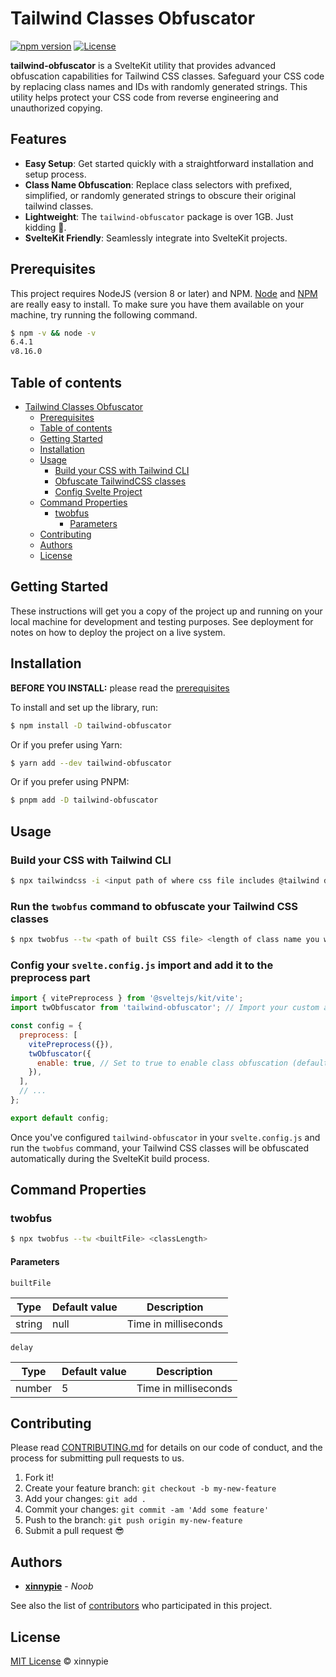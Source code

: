 # Tailwind Classes Obfuscator
[![npm version](https://badge.fury.io/js/tailwind-obfuscator.svg)](https://badge.fury.io/js/tailwindobfuscation) [![License](https://img.shields.io/badge/license-MIT-blue.svg)](https://opensource.org/licenses/MIT)

**tailwind-obfuscator** is a SvelteKit utility that provides advanced obfuscation capabilities for Tailwind CSS classes. Safeguard your CSS code by replacing class names and IDs with randomly generated strings. This utility helps protect your CSS code from reverse engineering and unauthorized copying.
## Features  
-  **Easy Setup**: Get started quickly with a straightforward installation and setup process. 
-  **Class Name Obfuscation**: Replace class selectors with prefixed, simplified, or randomly generated strings to obscure their original tailwind classes.
- **Lightweight**: The `tailwind-obfuscator` package is over 1GB. Just kidding :cold_face:. 
-  **SvelteKit Friendly**: Seamlessly integrate into SvelteKit projects.

## Prerequisites

This project requires NodeJS (version 8 or later) and NPM.
[Node](http://nodejs.org/) and [NPM](https://npmjs.org/) are really easy to install.
To make sure you have them available on your machine,
try running the following command.

```sh
$ npm -v && node -v
6.4.1
v8.16.0
```

## Table of contents

- [Tailwind Classes Obfuscator](#tailwind-classes-obfuscator)
  - [Prerequisites](#prerequisites)
  - [Table of contents](#table-of-contents)
  - [Getting Started](#getting-started)
  - [Installation](#installation)
  - [Usage](#usage)
    - [Build your CSS with Tailwind CLI](#build-your-css-with-tailwind-cli)
    - [Obfuscate TailwindCSS classes](#run-the-twobfus-command-to-obfuscate-your-tailwind-css-classes)
    - [Config Svelte Project](#config-your-svelte.config.js-import-and-add-it-to-the-preprocess-part)
  - [Command Properties](#command-properties)
    - [twobfus](#twobfus)
      - [Parameters](#parameters)
  - [Contributing](#contributing)
  - [Authors](#authors)
  - [License](#license)

## Getting Started

These instructions will get you a copy of the project up and running on your local machine for development and testing purposes. See deployment for notes on how to deploy the project on a live system.

## Installation

**BEFORE YOU INSTALL:** please read the [prerequisites](#prerequisites)


To install and set up the library, run:

```sh
$ npm install -D tailwind-obfuscator
```

Or if you prefer using Yarn:

```sh
$ yarn add --dev tailwind-obfuscator
```
Or if you prefer using PNPM:

```sh
$ pnpm add -D tailwind-obfuscator
```

## Usage

### Build your CSS with Tailwind CLI

```sh
$ npx tailwindcss -i <input path of where css file includes @tailwind directives> -o <output path for built CSS>
```

### Run the `twobfus` command to obfuscate your Tailwind CSS classes

```sh
$ npx twobfus --tw <path of built CSS file> <length of class name you want>
```

### Config your `svelte.config.js` import and add it to the preprocess part
```javascript
import { vitePreprocess } from '@sveltejs/kit/vite';
import twObfuscator from 'tailwind-obfuscator'; // Import your custom attribute replacement function

const config = {
  preprocess: [
    vitePreprocess({}),
    twObfuscator({
      enable: true, // Set to true to enable class obfuscation (default is true)
    }),
  ],
  // ...
};

export default config;

```

Once you've configured `tailwind-obfuscator` in your `svelte.config.js` and run the `twobfus` command, your Tailwind CSS classes will be obfuscated automatically during the SvelteKit build process.


## Command Properties

### twobfus

```sh
$ npx twobfus --tw <builtFile> <classLength>
```


#### Parameters

`builtFile`

| Type | Default value | Description |
| --- | --- | --- |
| string| null | Time in milliseconds |



`delay`

| Type | Default value | Description |
| --- | --- | --- |
| number | 5 | Time in milliseconds |


## Contributing

Please read [CONTRIBUTING.md](CONTRIBUTING.md) for details on our code of conduct, and the process for submitting pull requests to us.

1.  Fork it!
2.  Create your feature branch: `git checkout -b my-new-feature`
3.  Add your changes: `git add .`
4.  Commit your changes: `git commit -am 'Add some feature'`
5.  Push to the branch: `git push origin my-new-feature`
6.  Submit a pull request :sunglasses:


## Authors

* **[xinnypie](https://github.com/xinnypie)** - *Noob*

See also the list of [contributors](https://github.com/xinnypie/tailwind-obfuscator/contributors) who participated in this project.

## License

[MIT License](LICENSE.md) © xinnypie
